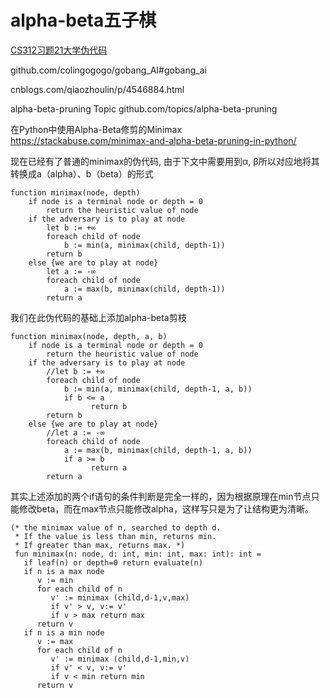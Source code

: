 # alpha-beta五子棋






[CS312习题21大学伪代码](https://www.cs.cornell.edu/courses/cs312/2002sp/lectures/rec21.htm)


github.com/colingogogo/gobang_AI#gobang_ai


cnblogs.com/qiaozhoulin/p/4546884.html

alpha-beta-pruning Topic github.com/topics/alpha-beta-pruning

在Python中使用Alpha-Beta修剪的Minimax  
https://stackabuse.com/minimax-and-alpha-beta-pruning-in-python/

现在已经有了普通的minimax的伪代码, 由于下文中需要用到α, β所以对应地将其转换成a（alpha）、b（beta）的形式
```
function minimax(node, depth)
    if node is a terminal node or depth = 0
        return the heuristic value of node
    if the adversary is to play at node
        let b := +∞
        foreach child of node
            b := min(a, minimax(child, depth-1))
        return b
    else {we are to play at node}
        let a := -∞
        foreach child of node
            a := max(b, minimax(child, depth-1))
        return a
```
我们在此伪代码的基础上添加alpha-beta剪枝
```
function minimax(node, depth, a, b)
    if node is a terminal node or depth = 0
        return the heuristic value of node
    if the adversary is to play at node
        //let b := +∞
        foreach child of node
            b := min(a, minimax(child, depth-1, a, b))
            if b <= a 
                  return b
        return b
    else {we are to play at node}
        //let a := -∞
        foreach child of node
            a := max(b, minimax(child, depth-1, a, b))
            if a >= b 
                  return a
        return a
```
其实上述添加的两个if语句的条件判断是完全一样的，因为根据原理在min节点只能修改beta，而在max节点只能修改alpha，这样写只是为了让结构更为清晰。



```
(* the minimax value of n, searched to depth d.
 * If the value is less than min, returns min.
 * If greater than max, returns max. *)
 fun minimax(n: node, d: int, min: int, max: int): int =
   if leaf(n) or depth=0 return evaluate(n)
   if n is a max node
      v := min
      for each child of n
         v' := minimax (child,d-1,v,max)
         if v' > v, v:= v'
         if v > max return max
      return v
   if n is a min node
      v := max
      for each child of n
         v' := minimax (child,d-1,min,v)
         if v' < v, v:= v'
         if v < min return min
      return v
```